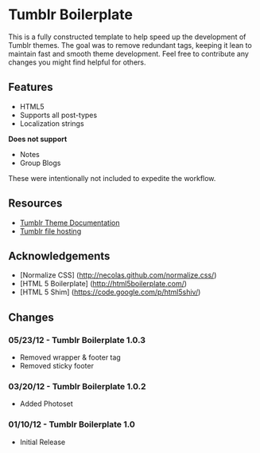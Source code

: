 # Tumblr Boilerplate

This is a fully constructed template to help speed up the development of Tumblr themes. The goal was to remove redundant tags, keeping it lean to maintain fast and smooth theme development. Feel free to contribute any changes you might find helpful for others.

## Features 

* HTML5
* Supports all post-types
* Localization strings

__Does not support__

* Notes
* Group Blogs

These were intentionally not included to expedite the workflow.

## Resources

* [Tumblr Theme Documentation](http://www.tumblr.com/docs/en/custom_themes)
* [Tumblr file hosting](http://www.tumblr.com/themes/upload_static_file)

## Acknowledgements

* [Normalize CSS] (http://necolas.github.com/normalize.css/)
* [HTML 5 Boilerplate] (http://html5boilerplate.com/)
* [HTML 5 Shim] (https://code.google.com/p/html5shiv/)


## Changes 

### 05/23/12 - Tumblr Boilerplate 1.0.3

- Removed wrapper & footer tag
- Removed sticky footer

### 03/20/12 - Tumblr Boilerplate 1.0.2

- Added Photoset

### 01/10/12 - Tumblr Boilerplate 1.0

- Initial Release